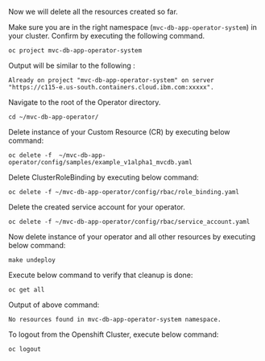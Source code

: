 Now we will delete all the resources created so far.

Make sure you are in the right namespace (`mvc-db-app-operator-system`) in your cluster. Confirm by executing the following command.

```execute
oc project mvc-db-app-operator-system
```
Output will be similar to the following :
```
Already on project "mvc-db-app-operator-system" on server "https://c115-e.us-south.containers.cloud.ibm.com:xxxxx".
```
Navigate to the root of the Operator directory.
```execute
cd ~/mvc-db-app-operator/
```

Delete instance of your Custom Resource (CR) by executing below command:

```execute
oc delete -f  ~/mvc-db-app-operator/config/samples/example_v1alpha1_mvcdb.yaml
```
Delete ClusterRoleBinding by executing below command:

```execute
oc delete -f ~/mvc-db-app-operator/config/rbac/role_binding.yaml
```

Delete the created service account for your operator.

```execute
oc delete -f ~/mvc-db-app-operator/config/rbac/service_account.yaml
```

Now delete instance of your operator and all other resources by executing below command:

```execute
make undeploy
```

Execute below command to verify that cleanup is done:

```execute
oc get all
```

Output of above command:

```
No resources found in mvc-db-app-operator-system namespace.
```

To logout from the Openshift Cluster, execute below command:

```execute
oc logout
```
